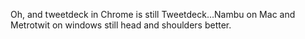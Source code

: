 <!--
id: 2138448066
link: http://kevinisom.info/post/2138448066/oh-and-tweetdeck-in-chrome-is-still
slug: oh-and-tweetdeck-in-chrome-is-still
date: Wed Dec 08 2010 15:06:07 GMT+1300 (NZDT)
raw: {"blog_name":"kevinisom","id":2138448066,"post_url":"http://kevinisom.info/post/2138448066/oh-and-tweetdeck-in-chrome-is-still","slug":"oh-and-tweetdeck-in-chrome-is-still","type":"text","date":"2010-12-08 02:06:07 GMT","timestamp":1291773967,"state":"published","format":"html","reblog_key":"ktuvI9Ee","tags":[],"short_url":"http://tmblr.co/Zw68Yy1-TY32","highlighted":[],"feed_item":"http://twitter.com/kev_nz/statuses/12254623414886401","from_feed_id":650289,"note_count":0,"title":null,"body":"<p>Oh, and tweetdeck in Chrome is still Tweetdeck&#8230;Nambu on Mac and Metrotwit on windows still head and shoulders better.</p>"}
publish: 2010-12-08
tags: 
title: null
-->


Oh, and tweetdeck in Chrome is still Tweetdeck…Nambu on Mac and
Metrotwit on windows still head and shoulders better.


